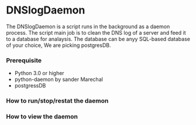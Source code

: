 # DNSlogDaemon
The DNSlogDaemon is a script runs in the background as a daemon process. The script main job is to clean the DNS log of a server and feed it 
to a database for analaysis.
The database can be anyy SQL-based database of your choice, We are picking postgresDB.

### Prerequisite
* Python 3.0 or higher
* python-daemon by sander Marechal
* postgressDB

### How to run/stop/restat the daemon

### How to view the daemon
